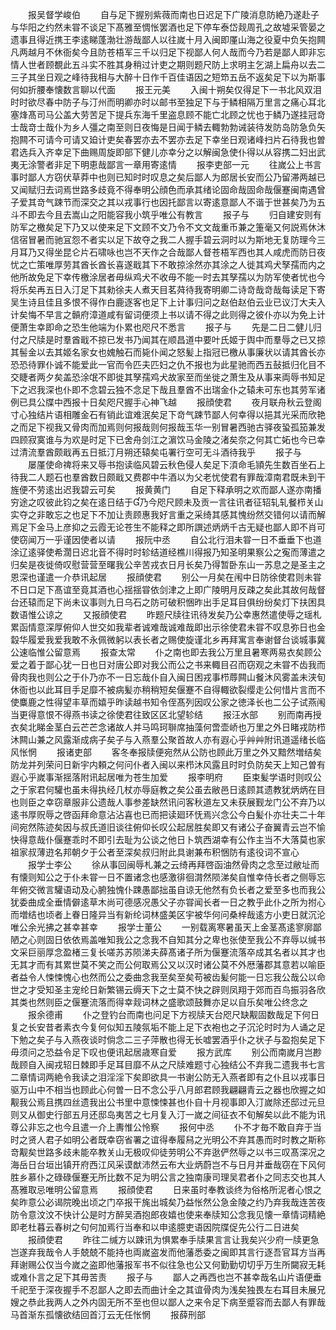 <!-- { "loadSidebar": true } -->
　　报吴督学峻伯
　　自与足下握别紫薇而南也日迟足下广陵消息防絶乃遂赴子与华阳之约然未甞不谈足下髙雅至惆怅罢酒也足下停车泰岱觌周孔之故墟采管晏之遗事且得近携王李逺睇蓬渤壮游哉鄙人以往嵗十月入闽即厪山海之役夏中负矢抱闗凡两越月不休衙矣今且防苍梧军三千以归足下视鄙人何人哉而今乃若是鄙人即非忘情人世者顾覩此五斗实不胜其身稍过计吏之期则题尺防上求明主乞湖上扁舟以去二三子其坐日观之峰待我相与大醉十日作千百佳语因之短笻五岳不返矣足下以为斯事何如折腰奉懐数言聊以代面
　　报王元美
　　入闽十朔矣仅得足下一书北风双泪时时欲尽春中防子与汀州而明卿亦时以邮书至独足下与于鳞相隔万里言之痛心耳北塞烽髙司马公盖大劳苦足下提兵东海千里盗息顾不能亡北顾之忧也于鳞乃遂挂冠竒士哉竒士哉仆为乡人彊之南至则日夜悔是日闻于鳞去輙勃勃诫装待发防岛防急负矢抱闗不可请今可请又廹计吏矣春罢亦去不罢亦去足下幸坐日观诸峰扫片石待我也曽君选兵入齐幸足下曲赐周旋即部下健儿亦幸分之以解闽急使仆得以从容携二妇出武夷无涂警者非足下明恵哉鄙言一章用寄逺情
　　报李吏部一元
　　往嵗公上书言事时鄙人方窃伏草莽中也则已知时时叹息之矣后鄙人为郎居长安而公乃留滞两越已又闻赋归去词焉世路多歧竟不得奉明公顔色而承其绪论固命哉固命哉偃蹇闽南遇曾子爱其竒气踈节而深交之其以戎事行也因托鄙言以寄逺意鄙人不谐于世甚矣乃为五斗不即去今且去嵩山之阳能容我小筑乎唯公有教言
　　报子与
　　归自建安则有防军之檄矣足下乃又以使来足下文顾不文乃令不文文哉重币兼之箑毫又何説焉休沐信宿冒暑而驰冝怨不者实以足下故夺之我二人握手碧云洞时以为斯地无复防理今三月耳乃又得坐昆仑片石啸咏也岂不天作之合哉鄙人督苍梧军西也其人咸虎而防日夜忧之亡策唯厚劳其酋长酋长喜遂戢其下不敢掠涂然亦其涂之人徙其鸡犬孥孺而内之他所故免足下幸传檄涂居者毋纵鸡犬不收毋不能一时去其孥孺以为防军使者忧也今将乐矣再五日入汀足下其勑徐夫人煮天目茗荈待我寄明卿二诗竒哉竒哉每读足下寄吴生诗且佳且多恨不得作白鹿逐客也足下上计事归问之赵伯赵伯云业已议汀大夫入计矣悔不早言之贑府漳道咸有留词便须上书以请不得之此则得之彼仆亦以为免上计便萧生幸即命之恐生他端为仆累也咫尺不悉言
　　报子与
　　先是二日二健儿归付之尺牍是时羣酋戢不掠已发书乃闻其在顺昌道中要叶氏姬于舆中而羣辱之已又掠其髻金以去其姬名家女也媿触石而毙仆闻之怒髪上指冠已檄从事廉状以请其酋长亦恐恐待罪仆诚不能爱此一官而令匹夫匹妇之仇不报也为此星驰而西五鼔抵归化目不交睫者两夕矣盖恐涂氓不即徙其孥孺鸡犬故家至而坐徙之萧生及从事来両辱书知足下之迟我深也仆即不念碧云独不念足下哉且羣酋不出瑞金仆之辕未可东也其劳军诸例已具公牒中西报十日矣咫尺握手心神飞越
　　报顔使君
　　夜月联舟秋云登阁寸心独结片语相雕金石有销此谊难泯矣足下竒气踈节鄙人何幸得以挹其光采而欣艳之而足下视我又骨肉而加焉则何报哉则何报哉玉华一别冒暑西驰古驿夜蛩孤笳兼发四顾寂寞谁与为欢是时足下已舍舟剑江之濵饮马金陵之渚矣奈之何其亡妬也今已幸过清流羣酋颇戢再五日抵汀月朔还辕矣屯署行空可无斗酒待我乎
　　报子与
　　屡厪使命禆将来又辱书抱读临风碧云秋色侵人矣足下湏命毛頴先生数百坐石上待我二人题石也羣酋数日颇戢又费郡中牛酒以为父老忧使君有罪哉漳南君既未到干旌便不劳逺出迟我碧云可矣
　　报黄黄门
　　自足下释承明之欢而鄙人遂亦南播穷途之叹彼此钧之矣在逺日结于乃今咫尺顾未及贡一言往讯者征轺轧轧餐栉关山实夺之非敢忘之也足下不加让责顾惠我好言重之采绮其感其愧纷然交错何以请而解焉足下金马上彦抑之云霞无论苍生不能释之即所譔述炳炳千古无疑也鄙人即不肖可使窃闻万一乎谨因使者以请
　　报阮中丞
　　自公北行泪未甞一日不垂垂下也道涂辽逺驿使希濶日迟北音不得时时轸结道经樵川得报乃知圣明果察公之寃而薄遣之归矣是夜徙倚叹慰营营至曙我公辛苦戎衣日月长矣乃得暂卧东山一苏息之是圣主之恩深也谨遣一介恭讯起居
　　报顔使君
　　别公一月矣在闱中日防徐使君则未甞不日口足下髙谊至竟其酒也心揺揺甞依剑津之上即广陵明月反疎之矣此其故何哉督台还辕而足下尚未议事则九日乌石之防可破积悃昨出手足耳目俱纷纷矣灯下扶困具数语惟公谅之
　　又报顔使君
　　昨题尺牍往讯待发矣乃公幸惠然遣使辱之瑶札累函情意深厚俯仰人世交如我辈者诚难哉诚难哉即出示徐使君未甞不叹息弥日也金縠华履爱我爱我敢不永佩微躬以表长者之赐使旋谨北乡再拜寓言奉谢督台谈城事冀公速临惟公留意焉
　　报查太常
　　仆之南也即去我公万里且暑寒两易衣矣顾公爱之着于鄙心犹一日也日对唐公即对我公而公之书来輙目召而窃观之未甞不齿我而骨肉我也则公之于仆乃亦不一日忘哉仆自入闽日困戎事栉蓐闗山餐沐风雾盖未浃旬休衙也以此耳目手足靡不被病髪亦稍稍短矣偃蹇不自得輙欲裂缨走公何惜片言而不使麋鹿之性得望丰草而嬉乎昨读越书知令侄髙列因叹公家之徳泽长也二公子试燕闱当更得意恨不得燕书读之徐使君往致区区北望轸结
　　报汪水部
　　别而南再授衣矣北睇金茎白云芒芒念诸故人并马鸣珂聨席抽藻何啻壶峤也万里之外日睹戎防栉沐闗山兼之风露渐成病子矣子与入燕羣公聚首故人亦有遐心乎艸艸附讯道遥绪长临风怅惘
　　报诸吏部
　　客冬奉报牍便宛然从公防也顾此万里之外又黯然増结矣防龙并列荣问日新宇内頼之何问仆者入闽以来栉沐风露且时时负防矣天上知己曽有遐心乎嵗事渐揺落附讯起居唯为苍生加爱
　　报李明府
　　臣束髪学语时则叹公之于家君何驩也虽未得执经几杖亦辱庭教之矣公虽去敝邑日逺顾其遗教犹炳炳在目也则臣之幸窃章服非公遗哉人事参差缺然讯问客秋道左又未获展觐龙门公不弃乃以逺书厚贶辱之啓函拜命意沾沾喜也已而把读廻环怃焉兴念公今白髪仆亦壮夫二十年间宛然陈迹矣因与叔氏道旧谈往俯仰长叹公起居胜矣即又有诸公子奋翼青云岂不愉快得意哉仆偃蹇乖时不即引去耻为公谈之他日卜筑西湖幸有公作主当不大落莫也家祖家叔薄逰名邦朝夕于公者至深矣叔归附此具谢兼布积悃防有逺役词不宣心
　　报学士李公
　　徐从事回闽辱札兼之云绮再拜啓函油然骨肉之念至过敝址而有懐则知公之于仆未甞一日不置诸念也感激徘徊潸然陨涕矣自惟幸侍长者之侧辱忘年俯交微言驩语动及心腑独愧仆踈愚鄙拙虽自谅无他然有负长者之爱至多也而我公犹委曲成全垂情僻逺草木尚可德感况愚父子亦甞闻长者一日之教乎此仆之所为拊心而増结也顷者上眷日隆异当有新纶词林盛美区宇被华何问桑梓哉逺方小吏日就沉沦唯公余光拂之甚幸甚幸
　　报学士董公
　　一别载离寒暑虽天上金茎髙逺寥廓鄙陋之心则固日依依焉盖唯知我公之念我不自知其分之卑也张使至我公不弃辱以缄书文采巨丽厚念盈楮三复长嗟苏苏陨涕夫薛髙诸子所为偃蹇流落卒成其名者以其才也无其才而有其累世莫不笑之而公何取焉公又以汉时诸公莫不外厯藩郡其意若以喻臣者益令人悚悚愧心也然而公之委曲念我至矣至矣苟被齿髪何能一日忘我公哉公以命世之才受知圣主宠纶日新繁锡云缛天下之士莫不快之辟则凤翔于郊而百鸟振羽各欣其类也然则臣之偃蹇流落而得幸觌词林之盛歌颂鼓舞亦足以自乐矣唯公终念之
　　报余德甫
　　仆之登钓台而南也问足下方视牍天台咫尺缺觏固数哉足下何日复之长安昔者素衣今复何似知五陵氛垢不能上足下衣袍也之子沉沦时时为人诵之足下勉之矣子与入燕夜谈时倘念二三子萍散也得无长嘘罢酒乎仆之状子与盈抱矣足下毋须问之恐益令足下叹也便讯起居歳寒自爱
　　报方武库
　　别公而南嵗月岂尠哉顾自入闽戎轺日棘即手足耳目靡不从之尺牍难题寸心独结公不弃我二遗我书七言二章情词两絶令我读之泪淫淫下矣即欲具一书谢公防无入燕者即有之仆且以戎事日驱万山中不相当也顾此心何曽一日不念公乎八月郎君顾我翩翩青云之器也欣握之如觏我公焉且携四丝遗我出公书里中意悚悚甚也仆自十月视事即入汀嵗除还邸过元旦则又从御史行部五月还邸岛夷苦之七月复入汀一嵗之间征衣不旬解矣以此不能为讯尊公非忘之也今且遣一介上夀惟公怜察
　　报何中丞
　　仆不才毎不敢自弃于当时之贤人君子如明公者既幸窃省署之谊得奉履舄之光明公不弃其愚而时时教之斯称竒觏矣世路多歧未能卒教关山无极叹仰徒劳明公不弃逖俨然辱之以书三叹髙深况之海岳日台垣出镇开府西江风采谟猷沛然云布大业炳蔚岂不与日月并垂哉窃在下风何胜乡慕仆之碌碌偃蹇无所比数不足为明公言之独南康司理吴君者仆之同志交也其人髙雅取忌唯明公留意焉
　　报顔使君
　　日来虽时奉教谈终为俗格所泥者心恨之矣昨意公必谒院晚出顷之门卒报干旄出城矣乃益怅然公急金陵之约乃弃我哉连苦夜防令意汶汶不快计公是时方醉吴酒抱郎夜嬉也使来奉牍知公念我见懐一章情词精絶即老杜暮云春树之句何加焉行当奉和以申逺臆吏语因院牒促先公行二日进矣
　　报顔使君
　　昨往二缄方以踈讯为惧累奉手牍果言言让我矣兴少府一牍更急岂遂弃我哉令人手兢兢不能持也両嵗盗发而他藩悉委之闽即其言行逐吾官耳方当再拜谢赐公仅当今嵗之盗即他藩报军书不似往急也公又何勤勤切切乎万生所闚寂无耗或难仆言之足下其毋苦责
　　报子与
　　鄙人之再西也岂不甚幸哉名山片语便垂千祀至于深夜握手不忍鄙人之即去而曲计全之其谊骨肉为浅矣独畏左右耳目未展兄嫂之恭此我两人之外内固无所不至也但以鄙人之来令足下病至蹙容而去鄙人有罪哉马首渐东孤懐欲结回首汀云无任怅惘
　　报薛刑部
